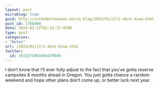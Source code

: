 ```yaml
---
layout: post
microblog: true
guid: http://inthedeltawaves.micro.blog/2023/01/17/i-dont-know.html
post_id: 1786909
date: 2023-01-17T02:12:37-0700
type: post
categories:
- "Notes"
url: /2023/01/17/i-dont-know.html
twitter:
  id: 1615275961003479040
---
```

<p>I don’t know that I’ll ever fully adjust to the fact that you’ve gotta reserve campsites 6 months ahead in Oregon. You just gotta chance a random weekend and hope other plans don’t come up, or better luck next year.</p>
